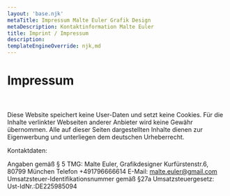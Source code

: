 ```yaml
---
layout: 'base.njk'
metaTitle: Impressum Malte Euler Grafik Design
metaDescription: Kontaktinformation Malte Euler
title: Imprint / Impressum
description:
templateEngineOverride: njk,md
---
```





<div class="grid grid-cols-6 gap-4">
<div class="text-normal col-span-6 md:col-[3_/_span_3]">

<h1 class="text-navi leading-none mb-16">Impressum<br><br></h1>
Diese Website speichert keine User-Daten und setzt keine Cookies.
Für die Inhalte verlinkter Webseiten anderer Anbieter wird keine Gewähr übernommen.
Alle auf dieser Seiten dargestellten Inhalte dienen zur Eigenwerbung und unterliegen dem deutschen Urheberrecht.

Kontaktdaten:

Angaben gemäß § 5 TMG:
Malte Euler, Grafikdesigner
Kurfürstenstr.6, 80799 München
Telefon +491796666614
E-Mail: malte.euler@gmail.com
Umsatzsteuer-Identifikationsnummer gemäß §27a Umsatzsteuergesetz:
Ust-IdNr.:DE225985094

</div>
</div>
